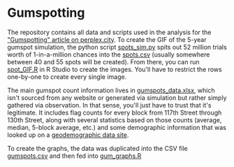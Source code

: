 # Gumspotting
The repository contains all data and scripts used in the analysis for the ["Gumspotting" article on perplex.city](https://perplex.city/gumspotting-53ea3137087#.p7nxby6h3).
To create the GIF of the 5-year gumspot simulation, the python script [spots_sim.py](../master/spots_sim.py) spits out 52 million trials worth of 1-in-a-million chances into the [spots.csv](../master/spots.csv) (usually somewhere between 40 and 55 spots will be created).
From there, you can run [spot_GIF.R](../master/spot_GIF.R) in R Studio to create the images. You'll have to restrict the rows one-by-one to create every single image.

The main gumspot count information lives in [gumspots_data.xlsx](../master/gumspots_data.xlsx), which isn't sourced from any website or generated via simulation but rather simply gathered via observation. In that sense, you'll just have to trust that it's legitimate. It includes flag counts for every block from 117th Street through 130th Street, along with several statistics based on those counts (average, median, 5-block average, etc.) and some demographic information that was looked up on a [geodemographic data site](http://proximityone.com/location_based_demographics.htm).

To create the graphs, the data was duplicated into the CSV file [gumspots.csv](../master/gumspots.csv) and then fed into [gum_graphs.R](../master/gum_graphs.R)
